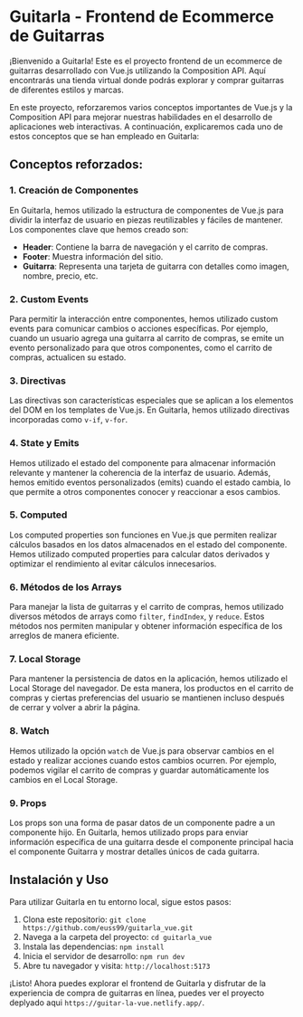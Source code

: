 # Guitarla - Frontend de Ecommerce de Guitarras

¡Bienvenido a Guitarla! Este es el proyecto frontend de un ecommerce de guitarras desarrollado con Vue.js utilizando la Composition API. Aquí encontrarás una tienda virtual donde podrás explorar y comprar guitarras de diferentes estilos y marcas.

En este proyecto, reforzaremos varios conceptos importantes de Vue.js y la Composition API para mejorar nuestras habilidades en el desarrollo de aplicaciones web interactivas. A continuación, explicaremos cada uno de estos conceptos que se han empleado en Guitarla:

## Conceptos reforzados:

### 1. Creación de Componentes

En Guitarla, hemos utilizado la estructura de componentes de Vue.js para dividir la interfaz de usuario en piezas reutilizables y fáciles de mantener. Los componentes clave que hemos creado son:

- **Header**: Contiene la barra de navegación y el carrito de compras.
- **Footer**: Muestra información del sitio.
- **Guitarra**: Representa una tarjeta de guitarra con detalles como imagen, nombre, precio, etc.

### 2. Custom Events

Para permitir la interacción entre componentes, hemos utilizado custom events para comunicar cambios o acciones específicas. Por ejemplo, cuando un usuario agrega una guitarra al carrito de compras, se emite un evento personalizado para que otros componentes, como el carrito de compras, actualicen su estado.

### 3. Directivas

Las directivas son características especiales que se aplican a los elementos del DOM en los templates de Vue.js. En Guitarla, hemos utilizado directivas incorporadas como `v-if`, `v-for`.

### 4. State y Emits

Hemos utilizado el estado del componente para almacenar información relevante y mantener la coherencia de la interfaz de usuario. Además, hemos emitido eventos personalizados (emits) cuando el estado cambia, lo que permite a otros componentes conocer y reaccionar a esos cambios.

### 5. Computed

Los computed properties son funciones en Vue.js que permiten realizar cálculos basados en los datos almacenados en el estado del componente. Hemos utilizado computed properties para calcular datos derivados y optimizar el rendimiento al evitar cálculos innecesarios.

### 6. Métodos de los Arrays

Para manejar la lista de guitarras y el carrito de compras, hemos utilizado diversos métodos de arrays como `filter`, `findIndex`, y `reduce`. Estos métodos nos permiten manipular y obtener información específica de los arreglos de manera eficiente.

### 7. Local Storage

Para mantener la persistencia de datos en la aplicación, hemos utilizado el Local Storage del navegador. De esta manera, los productos en el carrito de compras y ciertas preferencias del usuario se mantienen incluso después de cerrar y volver a abrir la página.

### 8. Watch

Hemos utilizado la opción `watch` de Vue.js para observar cambios en el estado y realizar acciones cuando estos cambios ocurren. Por ejemplo, podemos vigilar el carrito de compras y guardar automáticamente los cambios en el Local Storage.

### 9. Props

Los props son una forma de pasar datos de un componente padre a un componente hijo. En Guitarla, hemos utilizado props para enviar información específica de una guitarra desde el componente principal hacia el componente Guitarra y mostrar detalles únicos de cada guitarra.

## Instalación y Uso

Para utilizar Guitarla en tu entorno local, sigue estos pasos:

1. Clona este repositorio: `git clone https://github.com/euss99/guitarla_vue.git`
2. Navega a la carpeta del proyecto: `cd guitarla_vue`
3. Instala las dependencias: `npm install`
4. Inicia el servidor de desarrollo: `npm run dev`
5. Abre tu navegador y visita: `http://localhost:5173`

¡Listo! Ahora puedes explorar el frontend de Guitarla y disfrutar de la experiencia de compra de guitarras en línea, puedes ver el proyecto deplyado aqui `https://guitar-la-vue.netlify.app/`.
